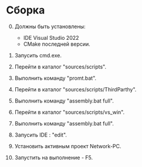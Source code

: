 # Сборка

0. Должны быть установлены:
    - IDE Visual Studio 2022
    - CMake последней версии.

1. Запусить cmd.exe.
2. Перейти в каталог "sources/scripts".
3. Выполнить команду "promt.bat".
4. Перейти в каталог "sources/scripts/ThirdParthy".
5. Выполнить команду "assembly.bat full".
6. Перейти в каталог "sources/scripts/vs_win".
7. Выполнить команду "assembly.bat full".
8. Запусить IDE : "edit".
9. Установить активным проект Network-PC.
10. Запустить на выполнение - F5.
